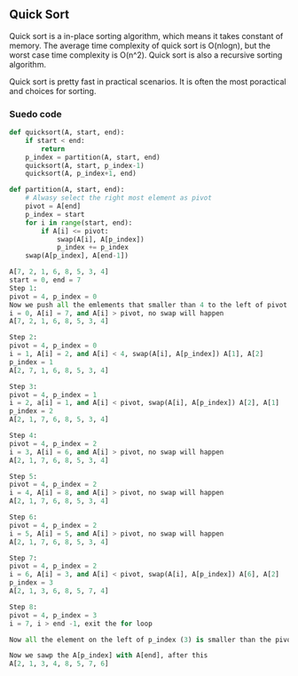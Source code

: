 ## Quick Sort
Quick sort is a in-place sorting algorithm, which means it takes constant of memory. The average time complexity of quick sort is O(nlogn), but the worst case time complexity is O(n^2). Quick sort is also a recursive sorting algorithm.

Quick sort is pretty fast in practical scenarios. It is often the most poractical and choices for sorting.


### Suedo code
```python
def quicksort(A, start, end):
    if start < end:
        return
    p_index = partition(A, start, end)
    quicksort(A, start, p_index-1)
    quicksort(A, p_index+1, end)

def partition(A, start, end):
    # Alwasy select the right most element as pivot
    pivot = A[end]
    p_index = start
    for i in range(start, end):
        if A[i] <= pivot:
            swap(A[i], A[p_index])
            p_index += p_index
    swap(A[p_index], A[end-1])

A[7, 2, 1, 6, 8, 5, 3, 4]
start = 0, end = 7
Step 1:
pivot = 4, p_index = 0
Now we push all the emlements that smaller than 4 to the left of pivot
i = 0, A[i] = 7, and A[i] > pivot, no swap will happen
A[7, 2, 1, 6, 8, 5, 3, 4]

Step 2:
pivot = 4, p_index = 0
i = 1, A[i] = 2, and A[i] < 4, swap(A[i], A[p_index]) A[1], A[2]
p_index = 1
A[2, 7, 1, 6, 8, 5, 3, 4]

Step 3:
pivot = 4, p_index = 1
i = 2, a[i] = 1, and A[i] < pivot, swap(A[i], A[p_index]) A[2], A[1]
p_index = 2
A[2, 1, 7, 6, 8, 5, 3, 4]

Step 4:
pivot = 4, p_index = 2
i = 3, A[i] = 6, and A[i] > pivot, no swap will happen
A[2, 1, 7, 6, 8, 5, 3, 4]

Step 5:
pivot = 4, p_index = 2
i = 4, A[i] = 8, and A[i] > pivot, no swap will happen
A[2, 1, 7, 6, 8, 5, 3, 4]

Step 6:
pivot = 4, p_index = 2
i = 5, A[i] = 5, and A[i] > pivot, no swap will happen
A[2, 1, 7, 6, 8, 5, 3, 4]

Step 7:
pivot = 4, p_index = 2
i = 6, A[i] = 3, and A[i] < pivot, swap(A[i], A[p_index]) A[6], A[2]
p_index = 3
A[2, 1, 3, 6, 8, 5, 7, 4]

Step 8:
pivot = 4, p_index = 3
i = 7, i > end -1, exit the for loop

Now all the element on the left of p_index (3) is smaller than the pivot [2, 1, 3], and all the elements on the right of p_index is greater than the pivot.

Now we sawp the A[p_index] with A[end], after this
A[2, 1, 3, 4, 8, 5, 7, 6]
```